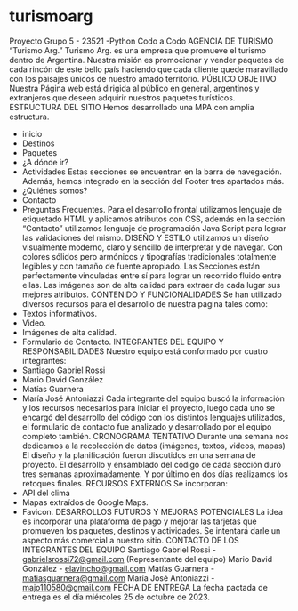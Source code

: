 # turismoarg
Proyecto Grupo 5 - 23521 -Python Codo a Codo
AGENCIA DE TURISMO “Turismo Arg.”
Turismo Arg. es una empresa que promueve el turismo dentro de Argentina. Nuestra misión es promocionar y vender paquetes de cada rincón de este bello país haciendo que cada cliente quede maravillado con los paisajes únicos de nuestro amado territorio.
PÚBLICO OBJETIVO
Nuestra Página web está dirigida al público en general, argentinos y extranjeros que deseen adquirir nuestros paquetes turísticos.
ESTRUCTURA DEL SITIO
Hemos desarrollado una MPA con amplia estructura.
- inicio
- Destinos
- Paquetes
- ¿A dónde ir?
- Actividades
Estas secciones se encuentran en la barra de navegación.
Además, hemos integrado en la sección del Footer tres apartados más.
- ¿Quiénes somos?
- Contacto
- Preguntas Frecuentes.
Para el desarrollo frontal utilizamos lenguaje de etiquetado HTML y aplicamos atributos con CSS, además en la sección “Contacto” utilizamos lenguaje de programación Java Script para lograr las validaciones del mismo.
DISEÑO Y ESTILO
utilizamos un diseño visualmente moderno, claro y sencillo de interpretar y de navegar.
Con colores sólidos pero armónicos y tipografías tradicionales totalmente legibles y con tamaño de fuente apropiado.
Las Secciones están perfectamente vinculadas entre sí para lograr un recorrido fluido entre ellas.
Las imágenes son de alta calidad para extraer de cada lugar sus mejores atributos.
CONTENIDO Y FUNCIONALIDADES
Se han utilizado diversos recursos para el desarrollo de nuestra página tales como:
- Textos informativos.
- Video.
- Imágenes de alta calidad.
- Formulario de Contacto.
INTEGRANTES DEL EQUIPO Y RESPONSABILIDADES
Nuestro equipo está conformado por cuatro integrantes:
- Santiago Gabriel Rossi
- Mario David González
- Matías Guarnera
- María José Antoniazzi
Cada integrante del equipo buscó la información y los recursos necesarios para iniciar el proyecto, luego cada uno se encargó del desarrollo del código con los distintos lenguajes utilizados, el formulario de contacto fue analizado y desarrollado por el equipo completo también.
CRONOGRAMA TENTATIVO
Durante una semana nos dedicamos a la recolección de datos (imágenes, textos, videos, mapas)
El diseño y la planificación fueron discutidos en una semana de proyecto.
El desarrollo y ensamblado del código de cada sección duró tres semanas aproximadamente.
Y por último en dos días realizamos los retoques finales.
RECURSOS EXTERNOS
Se incorporan:
- API del clima
- Mapas extraídos de Google Maps.
- Favicon.
DESARROLLOS FUTUROS Y MEJORAS POTENCIALES
La idea es incorporar una plataforma de pago y mejorar las tarjetas que promueven los paquetes, destinos y actividades. Se intentará darle un aspecto más comercial a nuestro sitio.
CONTACTO DE LOS INTEGRANTES DEL EQUIPO
Santiago Gabriel Rossi - gabrielsrossi72@gmail.com (Representante del equipo)
Mario David González - elavincho@gmail.com
Matías Guarnera - matiasguarnera@gmail.com
María José Antoniazzi - majo110580@gmail.com
FECHA DE ENTREGA
La fecha pactada de entrega es el día miércoles 25 de octubre de 2023.
